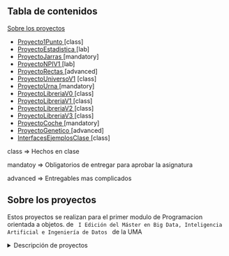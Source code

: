 <!--<details>-->

  <h2>Tabla de contenidos</h2>
    <a href="#sobre-los-proyectos">Sobre los proyectos</a>
    <ul>
      <li><a href="#proyecto1punto">Proyecto1Punto </a> [class]</li>
      <li><a href="#proyectoestadistica">ProyectoEstadistica </a>  [lab]</li>
      <li><a href="#proyectojarras">ProyectoJarras </a> [mandatory]</li>
      <li><a href="#proyectonpiv1">ProyectoNPIV1 </a> [lab]</li>
      <li><a href="#proyectorectas">ProyectoRectas </a> [advanced]</li>
      <li><a href="#proyectouniversov1">ProyectoUniversoV1</a> [class]</li>
      <li><a href="#proyectourna">ProyectoUrna </a> [mandatory]</li>
      <li><a href="#proyectoLibreriaV0">ProyectoLibreriaV0 </a> [class]</li>
      <li><a href="#proyectoLibreriaV1">ProyectoLibreriaV1 </a> [class]</li>
      <li><a href="#proyectoLibreriaV2">ProyectoLibreriaV2 </a> [class]</li>
      <li><a href="#proyectoLibreriaV3">ProyectoLibreriaV3 </a> [class]</li>
      <li><a href="#proyectoCoche">ProyectoCoche </a> [mandatory]</li>
      <li><a href="#proyectoGenetico">ProyectoGenetico </a> [advanced]  </li>
      <li> <a href="#interfaces-ejemplos">InterfacesEjemplosClase </a> [class] </li>
    </ul>
<p>class => Hechos en clase</p>
<p>mandatoy => Obligatorios de entregar para aprobar la asignatura</p>
<p>advanced => Entregables mas complicados</p>
    
<!--</details>-->

<h2 id="sobre-los-proyectos">Sobre los proyectos</h2>
<p>Estos proyectos se realizan para el primer modulo de Programacion orientada a objetos. de <code> I Edición del Máster en Big Data, Inteligencia Artificial e Ingeniería de Datos </code> de la UMA </p>
<!--[![Uma master][imagen_master]](https://www.bigdata.uma.es)-->

<details>
<summary>Descripción de proyectos</summary>

<h3 id="proyecto1punto">Proyecto1Punto</h3>
<p>Algunos ejemplos que hicimos en clase. Posee una clase Punto básica y su implementación</p>

<h3 id="proyectoestadistica">ProyectoEstadistica</h3>
<p>Ejercicio de labaratorio en el que se usa clase para ayudar a calcular varianza y media.</p>

<h3 id="proyectojarras">ProyectoJarras</h3>
<p>Clásico problema de programación orientada a objetos. En el que hay una jarra que tiene una cantidad y contenido y métodos como llenarse, vaciarse o llenar otra jarra </p>
<p>Ademas está la clase Mesa que en el que usando un Enum de posición para poseer varias jarras.</p>

<h3 id="proyectonpiv1">ProyectoNPIV1</h3>
<p>Consiste en una calculadora que permite sumar, restar, multiplicar y dividir utilizando la notación polaca inversa. </p>

<h3 id="proyectorectas">ProyectoRectas</h3>
<p>En progreso...</p>

<h3 id="proyectouniversov1">ProyectoUniversoV1</h3>
<p>En progreso...</p>

<h3 id="proyectourna">ProyectoUrna</h3>
<p>Típico problema en el que se tiene una urna y se pueden añadir bolas y obtener de forma aleatoria una de las bolas</p>

<h3 id="proyectoLibreriaV0">ProtectoLibreriaV0</h3>
<p>Proyecto en el que existen dos clases, una librería que contiene libros. Cada libro posee autor, titulo y precio. La gestión de los libros en la librería se realiza con un <code>array</code></p>

<h3 id="proyectoLibreriaV1">ProyectoLibreriaV1</h3>
<p>Proyecto en el que existen dos clases, una librería que contiene libros. Cada libro posee autor, titulo y precio. La gestión de los libros en la librería se realiza con una <code>list</code></p>

<h3 id="proyectoLibreriaV2">ProyectoLibreriaV2</h3>
<p> El comportamiento se expande para que puedan existir libros en ofertas para que puedan tener descuentos. Se práctica la herencia. </p>

<h3 id="proyectoLibreriaV3">ProyectoLibreriaV3</h3>
<p> En progreso... </p>

<h3 id ="proyectoCoche">ProyectoCoche </h3>
<p> Proyecto para practicar herencia en el que hay dos clases Coche y CocheImportado. Un CocheImportado redefine el método de calcular su precio total al que se le añade una homologación</p>
     
<h3 id="#interfaces-ejemplos">InterfacesEjemplosClase </h3>
<p>Ejemplo de proyectos dado en clase que explica interfaces con una clase de persona y amigos. Se dan varias formas de resolverlo para mostrar la utilidad de las interfaces </p>

<h3 id="proyectoGenetico">ProyectoGenetico </h3>
<p>En progreso... </p>
</details>





[imagen_master]:https://www.bigdata.uma.es/wp-content/uploads/2022/05/Logo-2022-ok-web-290.png


